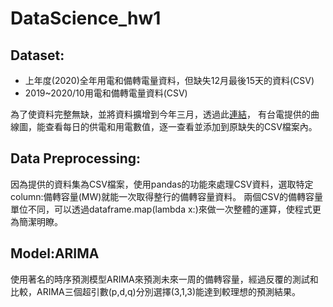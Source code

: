 # DataScience_hw1

## Dataset:
* 上年度(2020)全年用電和備轉電量資料，但缺失12月最後15天的資料(CSV)
* 2019~2020/10用電和備轉電量資料(CSV)

為了使資料完整無缺，並將資料擴增到今年三月，透過此[連結](https://www.taipower.com.tw/tc/page.aspx?mid=206&cid=405&cchk=e1726094-d08c-431e-abee-05665ab1c974)，
有台電提供的曲線圖，能查看每日的供電和用電數值，逐一查看並添加到原缺失的CSV檔案內。

## Data Preprocessing:

因為提供的資料集為CSV檔案，使用pandas的功能來處理CSV資料，選取特定column:備轉容量(MW)就能一次取得整行的備轉容量資料。
兩個CSV的備轉容量單位不同，可以透過dataframe.map(lambda x:)來做一次整體的運算，使程式更為簡潔明瞭。

## Model:ARIMA

使用著名的時序預測模型ARIMA來預測未來一周的備轉容量，經過反覆的測試和比較，ARIMA三個超引數(p,d,q)分別選擇(3,1,3)能達到較理想的預測結果。
